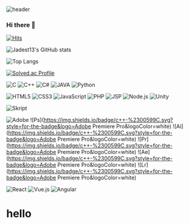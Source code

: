 
![header](https://capsule-render.vercel.app/api?type=waving&color=0:EEFF00,100:a82da8&height=400&section=header&text=Jadest13&fontSize=180)

### Hi there 👋
[![Hits](https://hits.seeyoufarm.com/api/count/incr/badge.svg?url=https%3A%2F%2Fgithub.com%2FJadest13%2F&count_bg=%2379C83D&title_bg=%23000000&icon=twitch.svg&icon_color=%2379C83D&title=hits&edge_flat=false)](https://hits.seeyoufarm.com)

![Jadest13's GitHub stats](https://github-readme-stats.vercel.app/api?username=Jadest13&show_icons=true&theme=tokyonight)

![Top Langs](https://github-readme-stats.vercel.app/api/top-langs/?username=Jadest13&layout=Demo&theme=tokyonight)

[![Solved.ac Profile](http://mazassumnida.wtf/api/generate_badge?boj=hyunsu11)](https://solved.ac/hyunsu11)

![C](https://img.shields.io/badge/c-%2300599C.svg?style=for-the-badge&logo=c&logoColor=white)
![C++](https://img.shields.io/badge/c++-%2300599C.svg?style=for-the-badge&logo=c%2B%2B&logoColor=white)
![C#](https://img.shields.io/badge/c++-%2300599C.svg?style=for-the-badge&logo=c%2B%2B&logoColor=white)
![JAVA](https://img.shields.io/badge/c-%2300599C.svg?style=for-the-badge&logo=c&logoColor=white)
![Python](https://img.shields.io/badge/c-%2300599C.svg?style=for-the-badge&logo=c&logoColor=white)

![HTML5](https://img.shields.io/badge/html5-%23E34F26.svg?style=for-the-badge&logo=html5&logoColor=white)
![CSS3](https://img.shields.io/badge/css3-%231572B6.svg?style=for-the-badge&logo=css3&logoColor=white)
![JavaScript](https://img.shields.io/badge/javascript-%23323330.svg?style=for-the-badge&logo=javascript&logoColor=%23F7DF1E)
![PHP](https://img.shields.io/badge/javascript-%23323330.svg?style=for-the-badge&logo=javascript&logoColor=%23F7DF1E)
![JSP](https://img.shields.io/badge/javascript-%23323330.svg?style=for-the-badge&logo=javascript&logoColor=%23F7DF1E)
![Node.js](https://img.shields.io/badge/javascript-%23323330.svg?style=for-the-badge&logo=javascript&logoColor=%23F7DF1E)
![Unity](https://img.shields.io/badge/c++-%2300599C.svg?style=for-the-badge&logo=c%2B%2B&logoColor=white)

![Skript](https://img.shields.io/badge/Skript-%62B47A.svg?style=for-the-badge&logo=Minecraft&logoColor=white)

![Adobe](https://img.shields.io/badge/Adobe-#FF0000.svg?style=for-the-badge&logo=Adobe&logoColor=white)
![Ps](https://img.shields.io/badge/c++-%2300599C.svg?style=for-the-badge&logo=Adobe Premiere Pro&logoColor=white)
![Ai](https://img.shields.io/badge/c++-%2300599C.svg?style=for-the-badge&logo=Adobe Premiere Pro&logoColor=white)
![Pr](https://img.shields.io/badge/c++-%2300599C.svg?style=for-the-badge&logo=Adobe Premiere Pro&logoColor=white)
![Ae](https://img.shields.io/badge/c++-%2300599C.svg?style=for-the-badge&logo=Adobe Premiere Pro&logoColor=white)
![Lr](https://img.shields.io/badge/c++-%2300599C.svg?style=for-the-badge&logo=Adobe Premiere Pro&logoColor=white)

![React](https://img.shields.io/badge/javascript-%23323330.svg?style=for-the-badge&logo=javascript&logoColor=%23F7DF1E)
![Vue.js](https://img.shields.io/badge/javascript-%23323330.svg?style=for-the-badge&logo=javascript&logoColor=%23F7DF1E)
![Angular](https://img.shields.io/badge/javascript-%23323330.svg?style=for-the-badge&logo=javascript&logoColor=%23F7DF1E)
<h1> hello </h1>
<!--
**Jadest13/Jadest13** is a ✨ _special_ ✨ repository because its `README.md` (this file) appears on your GitHub profile.

Here are some ideas to get you started:

- 🔭 I’m currently working on ...
- 🌱 I’m currently learning ...
- 👯 I’m looking to collaborate on ...
- 🤔 I’m looking for help with ...
- 💬 Ask me about ...
- 📫 How to reach me: ...
- 😄 Pronouns: ...
- ⚡ Fun fact: ...
-->

